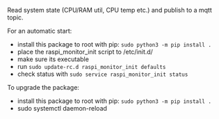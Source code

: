 Read system state (CPU/RAM util, CPU temp etc.) and publish to a mqtt topic.

For an automatic start:
- install this package to root with pip: `sudo python3 -m pip install .`
- place the raspi_monitor_init script to /etc/init.d/
- make sure its executable
- run `sudo update-rc.d raspi_monitor_init defaults`
- check status with `sudo service raspi_monitor_init status`

To upgrade the package:
- install this package to root with pip: `sudo python3 -m pip install .`
- sudo systemctl daemon-reload
